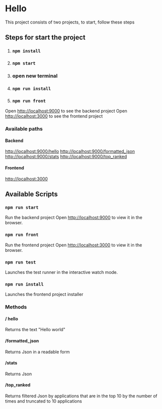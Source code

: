 # Hello

This project consists of two projects, to start, follow these steps

## Steps for start the project

1. ### `npm install`
2. ### `npm start`
3. ### open new terminal
4. ### `npm run install`
5. ### `npm run front`

Open [http://localhost:9000](http://localhost:9000) to see the backend project
Open [http://localhost:3000](http://localhost:3000) to see the frontend project


### Available paths

#### Backend
[http://localhost:9000/hello](http://localhost:9000/hello)
[http://localhost:9000/formatted_json](http://localhost:9000/formatted_json)
[http://localhost:9000/stats](http://localhost:9000/stats)
[http://localhost:9000/top_ranked](http://localhost:9000/top_ranked)

#### Frontend
[http://localhost:3000](http://localhost:3000)


## Available Scripts

### `npm run start`
Run the backend project
Open [http://localhost:9000](http://localhost:9000) to view it in the browser.

### `npm run front`
Run the frontend project
Open [http://localhost:3000](http://localhost:3000) to view it in the browser.

### `npm run test`
Launches the test runner in the interactive watch mode.

### `npm run install`
Launches the frontend project installer


### Methods

#### / hello
Returns the text "Hello world"
#### /formatted_json
Returns Json in a readable form
#### /stats
Returns Json
#### /top_ranked
Returns filtered Json by applications that are in the top 10 by the number of times and truncated to 10 applications
